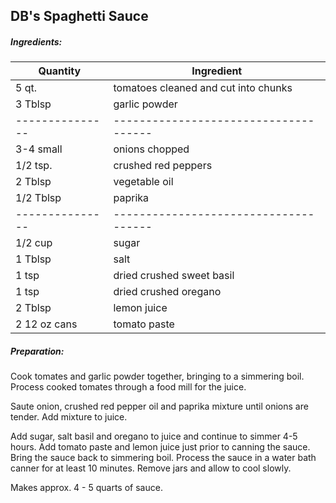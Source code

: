 
## DB's Spaghetti Sauce

##### Ingredients:
Quantity        |    Ingredient
--------------- | -------------------------------------
5 qt.           | tomatoes cleaned and cut into chunks
3 Tblsp         | garlic powder
--------------- | -------------------------------------
3-4 small       | onions chopped
1/2 tsp.        | crushed red peppers
2 Tblsp         | vegetable oil
1/2 Tblsp       | paprika
--------------- | -------------------------------------
1/2 cup         | sugar
1 Tblsp         | salt
1 tsp           | dried crushed sweet basil
1 tsp           | dried crushed oregano
2 Tblsp         | lemon juice
2 12 oz cans    | tomato paste

##### Preparation:

Cook tomates and garlic powder together, bringing to a simmering boil.  Process
cooked tomates through a food mill for the juice.

Saute onion, crushed red pepper oil and paprika mixture until onions are tender.  Add mixture
to juice.

Add sugar, salt basil and oregano to juice and continue to simmer 4-5 hours.  Add tomato paste
and lemon juice just prior to canning the sauce.  Bring the sauce back to simmering boil.
Process the sauce in a water bath canner for at least 10 minutes.  Remove jars and
allow to cool slowly.

Makes approx. 4 - 5 quarts of sauce.
